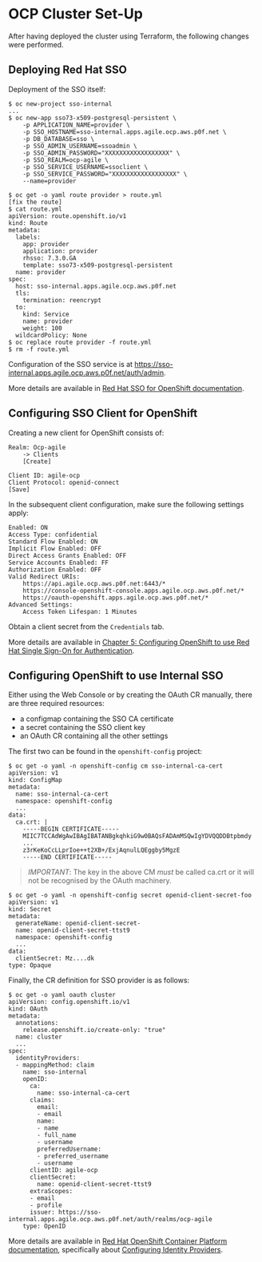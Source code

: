 OCP Cluster Set-Up
==================

After having deployed the cluster using Terraform, the following changes were
performed.

Deploying Red Hat SSO
---------------------

Deployment of the SSO itself:

    $ oc new-project sso-internal
    ...
    $ oc new-app sso73-x509-postgresql-persistent \
        -p APPLICATION_NAME=provider \
        -p SSO_HOSTNAME=sso-internal.apps.agile.ocp.aws.p0f.net \
        -p DB_DATABASE=sso \
        -p SSO_ADMIN_USERNAME=ssoadmin \
        -p SSO_ADMIN_PASSWORD="XXXXXXXXXXXXXXXXXX" \
        -p SSO_REALM=ocp-agile \
        -p SSO_SERVICE_USERNAME=ssoclient \
        -p SSO_SERVICE_PASSWORD="XXXXXXXXXXXXXXXXXX" \
        --name=provider

    $ oc get -o yaml route provider > route.yml
    [fix the route]
    $ cat route.yml
    apiVersion: route.openshift.io/v1
    kind: Route
    metadata:
      labels:
        app: provider
        application: provider
        rhsso: 7.3.0.GA
        template: sso73-x509-postgresql-persistent
      name: provider
    spec:
      host: sso-internal.apps.agile.ocp.aws.p0f.net
      tls:
        termination: reencrypt
      to:
        kind: Service
        name: provider
        weight: 100
      wildcardPolicy: None
    $ oc replace route provider -f route.yml
    $ rm -f route.yml

Configuration of the SSO service is at <https://sso-internal.apps.agile.ocp.aws.p0f.net/auth/admin>.

More details are available in [Red Hat SSO for OpenShift documentation](https://access.redhat.com/documentation/en-us/red_hat_single_sign-on/7.3/html/red_hat_single_sign-on_for_openshift/).

Configuring SSO Client for OpenShift
------------------------------------

Creating a new client for OpenShift consists of:

    Realm: Ocp-agile
        -> Clients
        [Create]

    Client ID: agile-ocp
    Client Protocol: openid-connect
    [Save]

In the subsequent client configuration, make sure the following settings apply:

    Enabled: ON
    Access Type: confidential
    Standard Flow Enabled: ON
    Implicit Flow Enabled: OFF
    Direct Access Grants Enabled: OFF
    Service Accounts Enabled: FF
    Authorization Enabled: OFF
    Valid Redirect URIs:
        https://api.agile.ocp.aws.p0f.net:6443/*
        https://console-openshift-console.apps.agile.ocp.aws.p0f.net/*
        https://oauth-openshift.apps.agile.ocp.aws.p0f.net/*
    Advanced Settings:
        Access Token Lifespan: 1 Minutes

Obtain a client secret from the ``Credentials`` tab.

More details are available in [Chapter 5: Configuring OpenShift to use Red Hat Single Sign-On for Authentication](https://access.redhat.com/documentation/en-us/red_hat_single_sign-on/7.3/html/red_hat_single_sign-on_for_openshift/tutorials#OSE-SSO-AUTH-TUTE).

Configuring OpenShift to use Internal SSO
-----------------------------------------

Either using the Web Console or by creating the OAuth CR manually, there are
three required resources:

- a configmap containing the SSO CA certificate
- a secret containing the SSO client key
- an OAuth CR containing all the other settings

The first two can be found in the `openshift-config` project:

    $ oc get -o yaml -n openshift-config cm sso-internal-ca-cert
    apiVersion: v1
    kind: ConfigMap
    metadata:
      name: sso-internal-ca-cert
      namespace: openshift-config
      ...
    data:
      ca.crt: |
        -----BEGIN CERTIFICATE-----
        MIIC7TCCAdWgAwIBAgIBATANBgkqhkiG9w0BAQsFADAmMSQwIgYDVQQDDBtpbmdy
        ...
        z3rKeKoCcLLprIoe++t2XB+/ExjAqnulLQEggby5MgzE
        -----END CERTIFICATE-----

> *IMPORTANT*: The key in the above CM *must* be called ca.crt or it will
> not be recognised by the OAuth machinery.

    $ oc get -o yaml -n openshift-config secret openid-client-secret-foo
    apiVersion: v1
    kind: Secret
    metadata:
      generateName: openid-client-secret-
      name: openid-client-secret-ttst9
      namespace: openshift-config
      ...
    data:
      clientSecret: Mz....dk
    type: Opaque

Finally, the CR definition for SSO provider is as follows:

    $ oc get -o yaml oauth cluster
    apiVersion: config.openshift.io/v1
    kind: OAuth
    metadata:
      annotations:
        release.openshift.io/create-only: "true"
      name: cluster
      ...
    spec:
      identityProviders:
      - mappingMethod: claim
        name: sso-internal
        openID:
          ca:
            name: sso-internal-ca-cert
          claims:
            email:
            - email
            name:
            - name
            - full_name
            - username
            preferredUsername:
            - preferred_username
            - username
          clientID: agile-ocp
          clientSecret:
            name: openid-client-secret-ttst9
          extraScopes:
          - email
          - profile
          issuer: https://sso-internal.apps.agile.ocp.aws.p0f.net/auth/realms/ocp-agile
        type: OpenID

More details are available in [Red Hat OpenShift Container Platform documentation](https://docs.openshift.com/container-platform/4.1/), specifically about [Configuring Identity Providers](https://docs.openshift.com/container-platform/4.1/authentication/identity_providers/).

